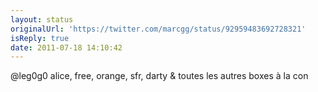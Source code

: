 ```yaml
---
layout: status
originalUrl: 'https://twitter.com/marcgg/status/92959483692728321'
isReply: true
date: 2011-07-18 14:10:42
---
```


@leg0g0 alice, free, orange, sfr, darty & toutes les autres boxes à la con
